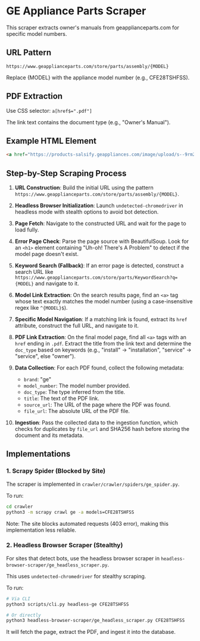 # GE Appliance Parts Scraper

This scraper extracts owner's manuals from geapplianceparts.com for specific model numbers.

## URL Pattern
`https://www.geapplianceparts.com/store/parts/assembly/{MODEL}`

Replace {MODEL} with the appliance model number (e.g., CFE28TSHFSS).

## PDF Extraction
Use CSS selector: `a[href$=".pdf"]`

The link text contains the document type (e.g., "Owner's Manual").

## Example HTML Element
```html
<a href="https://products-salsify.geappliances.com/image/upload/s--9rm2e80j--/e8ad6a9b94d6e43a8f81d4cba571f1d4ede839ec.pdf" target="_blank" onclick="window.dataLayer.push({'event': 'download-click','pdfFriendlyName': 'Owner’s Manual'});">Owner’s Manual</a>
```

## Step-by-Step Scraping Process

1.  **URL Construction**: Build the initial URL using the pattern `https://www.geapplianceparts.com/store/parts/assembly/{MODEL}`.

2.  **Headless Browser Initialization**: Launch `undetected-chromedriver` in headless mode with stealth options to avoid bot detection.

3.  **Page Fetch**: Navigate to the constructed URL and wait for the page to load fully.

4.  **Error Page Check**: Parse the page source with BeautifulSoup. Look for an `<h1>` element containing "Uh-oh! There's A Problem" to detect if the model page doesn't exist.

5.  **Keyword Search (Fallback)**: If an error page is detected, construct a search URL like `https://www.geapplianceparts.com/store/parts/KeywordSearch?q={MODEL}` and navigate to it.

6.  **Model Link Extraction**: On the search results page, find an `<a>` tag whose text exactly matches the model number (using a case-insensitive regex like `^{MODEL}$`).

7.  **Specific Model Navigation**: If a matching link is found, extract its `href` attribute, construct the full URL, and navigate to it.

8.  **PDF Link Extraction**: On the final model page, find all `<a>` tags with an `href` ending in `.pdf`. Extract the title from the link text and determine the `doc_type` based on keywords (e.g., "install" → "installation", "service" → "service", else "owner").

9.  **Data Collection**: For each PDF found, collect the following metadata:
    *   `brand`: "ge"
    *   `model_number`: The model number provided.
    *   `doc_type`: The type inferred from the title.
    *   `title`: The text of the PDF link.
    *   `source_url`: The URL of the page where the PDF was found.
    *   `file_url`: The absolute URL of the PDF file.

10. **Ingestion**: Pass the collected data to the ingestion function, which checks for duplicates by `file_url` and SHA256 hash before storing the document and its metadata.

## Implementations

### 1. Scrapy Spider (Blocked by Site)
The scraper is implemented in `crawler/crawler/spiders/ge_spider.py`.

To run:
```bash
cd crawler
python3 -m scrapy crawl ge -a models=CFE28TSHFSS
```

Note: The site blocks automated requests (403 error), making this implementation less reliable.

### 2. Headless Browser Scraper (Stealthy)
For sites that detect bots, use the headless browser scraper in `headless-browser-scraper/ge_headless_scraper.py`.

This uses `undetected-chromedriver` for stealthy scraping.

To run:
```bash
# Via CLI
python3 scripts/cli.py headless-ge CFE28TSHFSS

# Or directly
python3 headless-browser-scraper/ge_headless_scraper.py CFE28TSHFSS
```

It will fetch the page, extract the PDF, and ingest it into the database.
